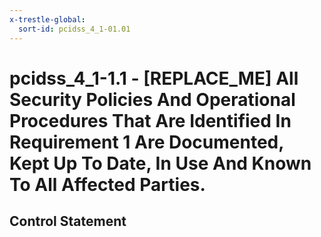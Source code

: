 ```yaml
---
x-trestle-global:
  sort-id: pcidss_4_1-01.01
---
```


# pcidss_4_1-1.1 - \[REPLACE_ME\] All Security Policies And Operational Procedures That Are Identified In Requirement 1 Are Documented, Kept Up To Date, In Use And Known To All Affected Parties.

## Control Statement
